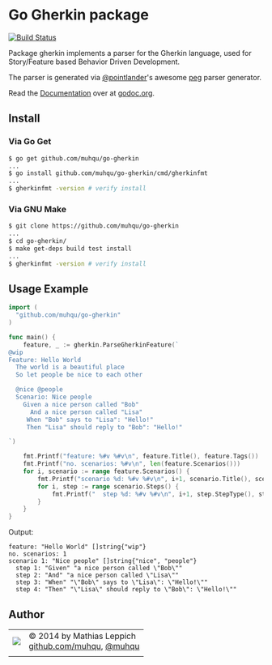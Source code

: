 Go Gherkin package
======================

[![Build Status](https://travis-ci.org/muhqu/go-gherkin.png?branch=master)](https://travis-ci.org/muhqu/go-gherkin)

Package gherkin implements a parser for the Gherkin language, used for
Story/Feature based Behavior Driven Development.

The parser is generated via [@pointlander]'s awesome [peg] parser generator. 

Read the [Documentation][godoc] over at [godoc.org][godoc].

Install
-------

### Via Go Get

```bash
$ go get github.com/muhqu/go-gherkin
...
$ go install github.com/muhqu/go-gherkin/cmd/gherkinfmt
...
$ gherkinfmt -version # verify install
```

### Via GNU Make

```bash
$ git clone https://github.com/muhqu/go-gherkin
...
$ cd go-gherkin/
$ make get-deps build test install
...
$ gherkinfmt -version # verify install
```


Usage Example
-------------
```go
import (
  "github.com/muhqu/go-gherkin"
)

func main() {
    feature, _ := gherkin.ParseGherkinFeature(`
@wip
Feature: Hello World
  The world is a beautiful place
  So let people be nice to each other

  @nice @people
  Scenario: Nice people
    Given a nice person called "Bob"
      And a nice person called "Lisa"
     When "Bob" says to "Lisa": "Hello!"
     Then "Lisa" should reply to "Bob": "Hello!"

`)

    fmt.Printf("feature: %#v %#v\n", feature.Title(), feature.Tags())
    fmt.Printf("no. scenarios: %#v\n", len(feature.Scenarios()))
    for i, scenario := range feature.Scenarios() {
        fmt.Printf("scenario %d: %#v %#v\n", i+1, scenario.Title(), scenario.Tags())
        for i, step := range scenario.Steps() {
            fmt.Printf("  step %d: %#v %#v\n", i+1, step.StepType(), step.Text())
        }
    }
}
```

Output:
```
feature: "Hello World" []string{"wip"}
no. scenarios: 1
scenario 1: "Nice people" []string{"nice", "people"}
  step 1: "Given" "a nice person called \"Bob\""
  step 2: "And" "a nice person called \"Lisa\""
  step 3: "When" "\"Bob\" says to \"Lisa\": \"Hello!\""
  step 4: "Then" "\"Lisa\" should reply to \"Bob\": \"Hello!\""
```

Author
------

|   |   |
|---|---|
| ![](http://gravatar.com/avatar/0ad964bc2b83e0977d8f70816eda1c70) | © 2014 by Mathias Leppich <br>  [github.com/muhqu](https://github.com/muhqu), [@muhqu](http://twitter.com/muhqu) |
|   |   |

[godoc]: http://godoc.org/github.com/muhqu/go-gherkin
[@pointlander]: http://github.com/pointlander
[peg]: http://github.com/pointlander/peg
